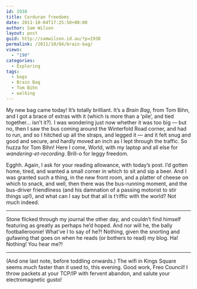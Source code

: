 ```yaml
---
id: 1938
title: Corduran freedoms
date: 2011-10-04T17:25:50+00:00
author: Sam Wilson
layout: post
guid: http://samwilson.id.au/?p=1938
permalink: /2011/10/04/brain-bag/
views:
  - "190"
categories:
  - Exploring
tags:
  - bags
  - Brain Bag
  - Tom Bihn
  - walking
---
```

My new bag came today! It’s totally brilliant. It’s a _Brain Bag_, from Tom Bihn, and I got a brace of extras with it (which is more than a ‘pile’, and tied together… isn’t it?). I was wondering just now whether it was too big — but no, then I saw the bus coming around the Winterfold Road corner, and had to run, and so I hitched up all the straps, and legged it — and it felt snug and good and secure, and hardly moved an inch as I lept through the traffic. So huzza for Tom Bihn! Here I come, World, with my laptop and all else for _wandering-et-recording_. Brill-o for leggy freedom.

Egghh. Again, I ask for your reading allowance, with today’s post. I’d gotten home, tired, and wanted a small corner in which to sit and sip a beer. And I was granted such a thing, in the new front room, and a platter of cheese on which to snack, and well, then there was the bus-running moment, and the bus-driver friendliness (and his damnation of a passing motorist to stir things up!), and what can I say but that all is t’riffic with the world? Not much indeed.

* * *

Stone flicked through my journal the other day, and couldn’t find himself featuring as greatly as perhaps he’d hoped. And nor will he, the bally footballeroonie! What’ve I to say of he?! Nothing, given the snorting and gufawing that goes on when he reads (or bothers to read) my blog. Ha! Nothing! You hear me?!

* * *

(And one last note, before toddling onwards.) The wifi in Kings Square seems much faster than it used to, this evening. Good work, Freo Council! I throw packets at your TCP/IP with fervent abandon, and salute your electromagnetic gusto!